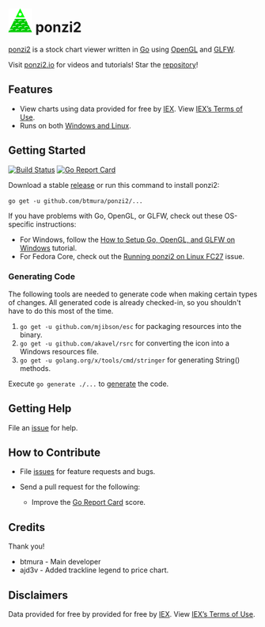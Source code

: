 # ![ponzi2 logo of a pyramid](internal/app/view/ui/data/icon.png) ponzi2

[ponzi2](https://ponzi2.io) is a stock chart viewer written in [Go](https://golang.org)
using [OpenGL](https://github.com/go-gl/gl) and [GLFW](https://github.com/go-gl/glfw/).

Visit [ponzi2.io](https://ponzi2.io) for videos and tutorials! Star the 
[repository](https://github.com/btmura/ponzi2)!

## Features

* View charts using data provided for free by [IEX](https://iextrading.com/developer).
  View [IEX’s Terms of Use](https://iextrading.com/api-exhibit-a/).
* Runs on both [Windows and Linux](https://github.com/btmura/ponzi2/releases).

## Getting Started

[![Build Status](https://travis-ci.org/btmura/ponzi2.svg?branch=master)](https://travis-ci.org/btmura/ponzi2)
[![Go Report Card](https://goreportcard.com/badge/github.com/btmura/ponzi2)](https://goreportcard.com/report/github.com/btmura/ponzi2)

Download a stable [release](https://github.com/btmura/ponzi2/releases) or run this command to install ponzi2:

`go get -u github.com/btmura/ponzi2/...`

If you have problems with Go, OpenGL, or GLFW, check out these OS-specific instructions: 

* For Windows, follow the [How to Setup Go, OpenGL, and GLFW on Windows](https://youtu.be/aeHfqk0cVOE) tutorial.
* For Fedora Core, check out the [Running ponzi2 on Linux FC27](https://github.com/btmura/ponzi2/issues/4) issue.

### Generating Code

The following tools are needed to generate code when making certain types of changes. 
All generated code is already checked-in, so you shouldn't have to do this most of the time.

1. `go get -u github.com/mjibson/esc` for packaging resources into the binary.
2. `go get -u github.com/akavel/rsrc` for converting the icon into a Windows resources file.
3. `go get -u golang.org/x/tools/cmd/stringer` for generating String() methods.

Execute `go generate ./...` to [generate](https://blog.golang.org/generate) the code.

## Getting Help

File an [issue](https://github.com/btmura/ponzi2/issues) for help.

## How to Contribute

* File [issues](https://github.com/btmura/ponzi2/issues) for feature requests and bugs.

* Send a pull request for the following: 

    * Improve the [Go Report Card](https://goreportcard.com/report/github.com/btmura/ponzi2) score.

## Credits

Thank you!

* btmura - Main developer
* ajd3v - Added trackline legend to price chart.

## Disclaimers

Data provided for free by provided for free by [IEX](https://iextrading.com/developer).
View [IEX’s Terms of Use](https://iextrading.com/api-exhibit-a/).
